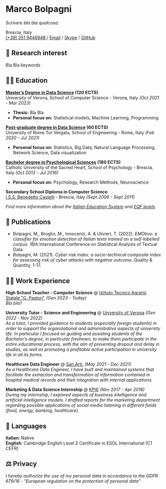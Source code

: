 # Marco Bolpagni

*Scrivere bla bla qualcosa.*

Brescia, Italy <br>
[(+39) 351 9446948 ]() / [Email](mailto:marco.bolpagni@gmail.com) / [Skype](https://join.skype.com/invite/a5mZ2qgmDPeU) / [GitHub](https://github.com/bolps/)

## 🔎 Research interest

Bla Bla keywords

## 👨‍🎓 Education

**[Master’s Degree in Data Science](http://datascience.uniroma2.it/insegnamenti/) (120 ECTS)**<br>
University of Verona, School of Computer Science - Verona, Italy _(Oct 2021 - Mar 2023)_ <br>
* **Thesis:** Bla Bla
* **Personal focus on:** Statistical models, Machine Learning, Programming

**[Post-graduate degree in Data Science](http://datascience.uniroma2.it/insegnamenti/) (60 ECTS)**<br>
University of Rome Tor Vergata, School of Engineering - Rome, Italy _(Feb 2020 - Jul 2021)_ <br>
* **Personal focus on:** Statistics, Big Data, Natural Language Processing, Network Science, Data visualization

**[Bachelor degree in Psychological Sciences](https://offertaformativa.unicatt.it/cdl-dettagli-del-corso-curriculum-3A3B-2020#structure) (180 ECTS)**<br>
Catholic University of the Sacred Heart, School of Psychology - Brescia, Italy _(Oct 2013 - Jul 2016)_
* **Personal focus on:** Psychology, Research Methods, Neuroscience

**Secondary School Diploma in Computer Science**<br>
[I.S.S. Benedetto Castelli](https://www.iiscastelli.edu.it/) - Brescia, Italy _(Sept 2006 - Sept 2011)_
<br>

*Find more information about the [Italian Education System](https://web.uniroma2.it/module/name/Content/newlang/english/navpath/COU/section_parent/5614) and [EQF levels](https://europa.eu/europass/en/compare-qualifications?field_location_selection_target_id%5B6055%5D=6055&field_location_selection_target_id%5B6073%5D=6073)*

## 📰 Publications


* Bolpagni, M., Broglio, M., Innocenzi, A. & Ulivieri, T. (2022). *EMOtivo: a classifier for emotion detection of Italian texts trained on a self-labelled corpus.* 16th International Conference on Statistical Analysis of Textual Data.
* Bolpagni, M. (2021). *Cyber risk index: a socio-technical composite index for assessing risk of cyber attacks with negative outcome.* Quality & Quantity, 1-17.

## 👨‍💻 Work Experience

**High School Teacher - Computer Science** @ [Istituto Tecnico Agrario Statale "G. Pastori"](https://www.itaspastori.edu.it/) _(Gen 2023 - Today)_ <br>
*Bla bla?*

**University Tutor - Science and Engineering** @ [University of Verona](https://www.univr.it/it/) _(Gen 2022 - Nov 2022)_ <br>
*As a tutor, I provided guidance to students (especially foreign students) in order to support the organizational and administrative aspects of university life. In particular I focused on guiding and assisting students of the Bachelor’s degree, in particular freshmen, to make them participate in the entire educational process, with the aim of preventing dropout and delay in studies, as well as promoting a profitable active participation in university life in all its forms.*

**Healthcare Data Engineer** @ [San.Arti.](https://www.sanarti.it/) _(May 2021 - Dec 2021)_ <br>
*As a Healthcare Data Engineer, I have built and maintained systems that facilitate the extraction and transformation of information contained in hospital medical records and their integration with internal applications.*

**Marketing & Data Science Internship** @ [KPI6](https://kpi6.com/) _(Nov 2017 - Apr 2018)_ <br>
*During my internship, I explored aspects of business intelligence and artificial intelligence models. I drafted reports for the marketing department regarding possible applications of social media listening in different fields (food, energy, banking, healthcare).*

## 💬 Languages

**Italian**: Native <br>
**English**: Cambridge English Level 2 Certificate in ESOL International (C1 CEFR) <br>

## ⚖️ Privacy

*I hereby authorize the use of my personal data in accordance to the GDPR 679/16 - "European regulation on the protection of personal data"*
